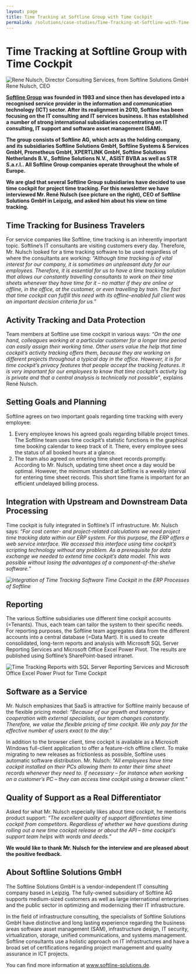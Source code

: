 ```yaml
---
layout: page
title: Time Tracking at Softline Group with Time Cockpit
permalink: /solutions/case-studies/Time-Tracking-at-Softline-with-Time-Cockpit/
---
```


<h1>Time Tracking at Softline Group with Time Cockpit</h1><div class="floatRight">
  <img src="{{site.baseurl}}/content/images/customer_solutions/case-studies/softline/softline-rene-nulsch.png" alt="Rene Nulsch, Director Consulting Services, from Softline Solutions GmbH" title="Rene Nulsch, Director Consulting Services, from Softline Solutions GmbH" />
  <span class="imageCaption">Rene Nulsch, CEO</span>
</div><p>
  <strong>
    <a href="http://www.softline-group.com" target="_blank">Softline Group</a> was founded in 1983 and since then has developed into a recognised service provider in the information and communication technology (ICT) sector. After its realignment in 2010, Softline has been focusing on the IT consulting and IT services business. It has established a number of strong international subsidiaries concentrating on IT consulting, IT support and software asset management (SAM).</strong>
</p><p>
  <strong>The group consists of Softline AG, which acts as the holding company, and its subsidiaries Softline Solutions GmbH, Softline Systems &amp; Services GmbH, Prometheus GmbH, XPERTLINK GmbH, Softline Solutions Netherlands B.V., Softline Solutions N.V., ASIST BVBA as well as STR S.a.r.l.. All Softline Group companies operate throughout the whole of Europe.</strong>
</p><p>
  <strong>We are glad that several Softline Group subsidiaries have decided to use time cockpit for project time tracking. For this newsletter we have interviewed Mr. René Nulsch (see picture on the right), CEO of Softline Solutions GmbH in Leipzig, and asked him about his view on time tracking.</strong>
</p><h2>Time Tracking for Business Travelers</h2><p>For service companies like Softline, time tracking is an inherently important topic. Softline’s IT consultants are visiting customers every day. Therefore, Mr. Nulsch looked for a time tracking software to be used regardless of where the consultants are working: <em>“Although time tracking is of vital interest for our company, it is sometimes an unpleasant duty for our employees. Therefore, it is essential for us to have a time tracking solution that allows our constantly travelling consultants to work on their time sheets whenever they have time for it – no matter if they are online or offline, in the office, at the customer, or even travelling by train. The fact that time cockpit can fulfill this need with its offline-enabled full client was an important decision criteria for us.”</em></p><h2>Activity Tracking and Data Protection</h2><p>Team members at Softline use time cockpit in various ways: <em>“On the one hand, colleagues working at a particular customer for a longer time period can easily assign their working time. Other users value the help that time cockpit’s activity tracking offers them, because they are working on different projects throughout a typical day in the office. However, it is for time cockpit’s privacy features that people accept the tracking features. It is very important for our employees to know that time cockpit’s activity log is private and that a central analysis is technically not possible"</em>, explains René Nulsch.</p><h2>Setting Goals and Planning</h2><p>Softline agrees on two important goals regarding time tracking with every employee:</p><ol>
  <li>Every employee knows his agreed goals regarding billable project times. The Softline team uses time cockpit’s statistic functions in the graphical time booking calendar to keep track of it. There, every employee sees the status of all booked hours at a glance.</li>
  <li>The team also agreed on entering time sheet records promptly. According to Mr. Nulsch, updating time sheet once a day would be optimal. However, the minimum standard at Softline is a weekly interval for entering time sheet records. This short time frame is important for an efficient undelayed billing process.</li>
</ol><h2>Integration with Upstream and Downstream Data Processing</h2><p>Time cockpit is fully integrated in Softline’s IT infrastructure. Mr. Nulsch says: <em>“For cost center- and project-related calculations we need project time tracking data within our ERP system. For this purpose, the ERP offers a web service interface. We accessed this interface using time cockpit’s scripting technology without any problem. As a prerequisite for data exchange we needed to extend time cockpit’s data model. This was possible without losing the advantages of a component-of-the-shelve software.”</em></p><p>
  <em>
    <img src="{{site.baseurl}}/content/images/customer_solutions/case-studies/softline/softline-time-cockpit-integration.png" alt="Integration of Time Tracking Software Time Cockpit in the ERP Processes of Softline" title="Integration of Time Tracking in ERP Processes" />
  </em>
</p><h2>Reporting</h2><p>The various Softline subsidiaries use different time cockpit accounts (=Tenants). Thus, each team can tailor the system to their specific needs. For reporting purposes, the Softline team aggregates data from the different accounts into a central database (=Data Mart). It is used to create consolidated, long-term reports and analysis with Microsoft SQL Server Reporting Services and Microsoft Office Excel Power Pivot. The results are published using Softline’s SharePoint-based intranet.</p><p>
  <img src="{{site.baseurl}}/content/images/customer_solutions/case-studies/softline/softline-time-cockpit-reporting.png" alt="Time Tracking Reports with SQL Server Reporting Services and Microsoft Office Excel Power Pivot for Time Cockpit" title="Time Tracking Reports with SQL Server Reporting Services and Microsoft Office Excel Power Pivot" />
</p><h2>Software as a Service</h2><p>Mr. Nulsch emphasizes that SaaS is attractive for Softline mainly because of the flexible pricing model: <em>“Because of our growth and temporary cooperation with external specialists, our team changes constantly. Therefore, we value the flexible pricing of time cockpit. We only pay for the effective number of users exact to the day.”</em></p><p>In addition to the browser client, time cockpit is available as a Microsoft Windows full-client application to offer a feature-rich offline client. To make migrating to new releases as frictionless as possible, Softline uses automatic software distribution. Mr. Nulsch: <em>“All employees have time cockpit installed on their PCs allowing them to enter their time sheet records whenever they need to. If necessary – for instance when working on a customer’s PC – they can access time cockpit using a browser client.”</em></p><h2>Quality of Support as a Real Differentiator</h2><p>Asked for what Mr. Nulsch especially likes about time cockpit, he mentions product support: <em>“The excellent quality of support differentiates time cockpit from competitors. Regardless of whether we have questions during rolling out a new time cockpit release or about the API – time cockpit’s support team helps with words and deeds.”</em></p><p>
  <strong>We would like to thank Mr. Nulsch for the interview and are pleased about the positive feedback.</strong>
</p><div class="infoBox">
  <h2>About Softline Solutions GmbH</h2>
  <p>The Softline Solutions GmbH is a vendor-independent IT consulting company based in Leipzig. The fully-owned subsidiary of Softline AG supports medium-sized customers as well as large international enterprises and the public sector in optimizing and modernizing their IT infrastructure.</p>
  <p>In the field of infrastructure consulting, the specialists of Softline Solutions GmbH have distinctive and long lasting experience regarding the business areas software asset management (SAM), infrastructure design, IT security, virtualization, storage, unified communications, and systems management. Softline consultants use a holistic approach on IT infrastructures and have a broad set of certifications regarding project management and quality assurance in ICT projects.</p>
  <p>You can find more information at <a href="http://www.softline-solutions.de" target="_blank">www.softline-solutions.de</a>.</p>
</div>